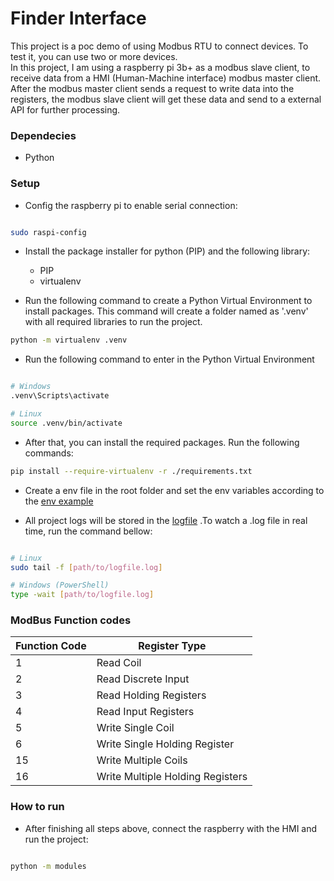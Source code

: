 # Finder Interface

This project is a poc demo of using Modbus RTU to connect devices. To test it, you can use two or more devices.  
In this project, I am using a raspberry pi 3b+ as a modbus slave client, to receive data from a HMI (Human-Machine interface) modbus master client.
After the modbus master client sends a request to write data into the registers, the modbus slave client will get these data and send to a external API for further processing.


### Dependecies

- Python

### Setup

- Config the raspberry pi to enable serial connection:

```bash

sudo raspi-config
```

- Install the package installer for python (PIP) and the following library:
    - PIP
    - virtualenv


- Run the following command to create a Python Virtual Environment to install packages. This command will create
  a folder named as '.venv' with all required libraries to run the project.

```bash
python -m virtualenv .venv
```

- Run the following command to enter in the Python Virtual Environment

```bash

# Windows
.venv\Scripts\activate

# Linux
source .venv/bin/activate
```

- After that, you can install the required packages. Run the following commands:

```bash
pip install --require-virtualenv -r ./requirements.txt
```

- Create a env file in the root folder and set the env variables according to the [env example](.env.example)

- All project logs will be stored in the [logfile](./application.log) .To watch a .log file in real time, run the command bellow:

```bash

# Linux
sudo tail -f [path/to/logfile.log]

# Windows (PowerShell)
type -wait [path/to/logfile.log]

```

### ModBus Function codes

| Function Code | Register Type                    |
|---------------|----------------------------------|
| 1	            | Read Coil                        |
| 2	            | Read Discrete Input              |
| 3	            | Read Holding Registers           |
| 4	            | Read Input Registers             |
| 5	            | Write Single Coil                |
| 6	            | Write Single Holding Register    |
| 15	           | Write Multiple Coils             |
| 16	           | Write Multiple Holding Registers |

### How to run

- After finishing all steps above, connect the raspberry with the HMI and run the project:

```bash

python -m modules
```